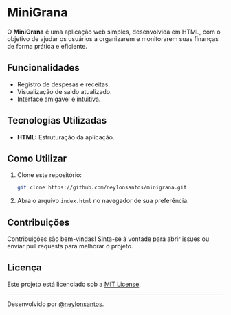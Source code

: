 # MiniGrana

O **MiniGrana** é uma aplicação web simples, desenvolvida em HTML, com o objetivo de ajudar os usuários a organizarem e monitorarem suas finanças de forma prática e eficiente.

## Funcionalidades

- Registro de despesas e receitas.
- Visualização de saldo atualizado.
- Interface amigável e intuitiva.

## Tecnologias Utilizadas

- **HTML:** Estruturação da aplicação.

## Como Utilizar

1. Clone este repositório:
   ```bash
   git clone https://github.com/neylonsantos/minigrana.git
   ```
2. Abra o arquivo `index.html` no navegador de sua preferência.

## Contribuições

Contribuições são bem-vindas! Sinta-se à vontade para abrir issues ou enviar pull requests para melhorar o projeto.

## Licença

Este projeto está licenciado sob a [MIT License](LICENSE).

---

Desenvolvido por [@neylonsantos](https://github.com/neylonsantos).
